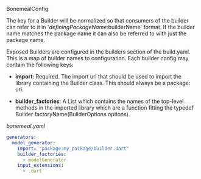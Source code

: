 BonemealConfig

The key for a Builder will be normalized so that consumers of the builder can refer to it in '$definingPackageName:$builderName' format. If the builder name matches the package name it can also be referred to with just the package name.

Exposed Builders are configured in the builders section of the build.yaml. This is a map of builder names to configuration. Each builder config may contain the following keys:

  * **import**: Required. The import uri that should be used to import the library containing the Builder class. This should always be a package: uri.
  
  * **builder_factories**: A List<String> which contains the names of the top-level methods in the imported library which are a function fitting the typedef Builder factoryName(BuilderOptions options).

_bonemeal.yaml_
```yaml
generators:
  model_generator:
    import: "package:my_package/builder.dart"
    builder_factories: 
      - modelGenerator
    input_extensions: 
      - .dart

```